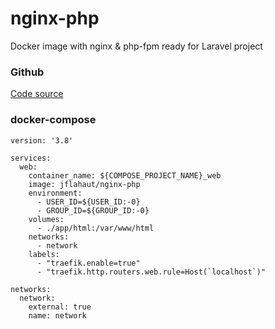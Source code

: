 # nginx-php

Docker image with nginx & php-fpm ready for Laravel project

### Github
[Code source](https://github.com/jeremieflahaut/docker-nginx-php)

### docker-compose

```
version: '3.8'

services:
  web:
    container_name: ${COMPOSE_PROJECT_NAME}_web
    image: jflahaut/nginx-php
    environment: 
      - USER_ID=${USER_ID:-0}
      - GROUP_ID=${GROUP_ID:-0}
    volumes:
      - ./app/html:/var/www/html
    networks:
      - network
    labels:
      - "traefik.enable=true"
      - "traefik.http.routers.web.rule=Host(`localhost`)"
 
networks:
  network:
    external: true
    name: network
```